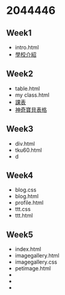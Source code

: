 # 2044446
## Week1
* intro.html
* [學校介紹](http://127.0.0.1:1412/w01/intro.html)


## Week2
* table.html
* my class.html
* [課表](http://127.0.0.1:1412/my%20class.html)
* [神奇寶貝表格](http://127.0.0.1:1412/w02/table.html)

## Week3
* div.html
* tku60.html
* d

## Week4
* blog.css
* blog.html
*  profile.html
* ttt.css
* ttt.html

## Week5
* index.html
* imagegallery.html
* imagegallery.css
* petimage.html
* 
* 
* 



<!--stackedit_data:
eyJoaXN0b3J5IjpbLTE3NDc1MDk2NDMsNTA1ODc0OTU0XX0=
-->